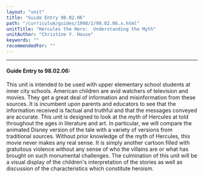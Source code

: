 ```yaml
---
layout: "unit"
title: "Guide Entry 98.02.06"
path: "/curriculum/guides/1998/2/98.02.06.x.html"
unitTitle: "Hercules the Hero:  Understanding the Myth"
unitAuthor: "Christine Y. House"
keywords: ""
recommendedFor: ""
---
```

<body>
<hr/>
<h4>
Guide Entry to 98.02.06:
</h4>
This unit is intended to be used with upper elementary school students at inner city schools.  American children are avid watchers of television and movies.  They get a great deal of information and misinformation from these sources.  It is incumbent upon parents and educators to see that the information received is factual and truthful and that the messages conveyed are accurate.  This unit is designed to look at the myth of Hercules at told throughout the ages in literature and art.  In particular, we will compare the animated Disney version of the tale with a variety of versions from traditional sources.  Without prior knowledge of the myth of Hercules, this movie never makes any real sense.  It is simply another cartoon filled with gratuitous violence without any sense of who the villains are or what has brought on such monumental challenges.  The culmination of this unit will be a visual display of the children's interpretation of the stories as well as discussion of the characteristics which constitute heroism.
</body>